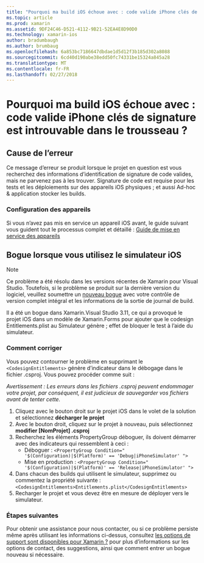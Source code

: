 ```yaml
---
title: "Pourquoi ma build iOS échoue avec : code valide iPhone clés de signature est introuvable dans le trousseau ?"
ms.topic: article
ms.prod: xamarin
ms.assetid: 9DF24C46-D521-4112-9B21-52EA4E8D90D0
ms.technology: xamarin-ios
author: bradumbaugh
ms.author: brumbaug
ms.openlocfilehash: 6a853bc7186647dbdae1d5d12f3b185d302a8088
ms.sourcegitcommit: 6cd40d190abe38edd50fc74331be15324a845a28
ms.translationtype: MT
ms.contentlocale: fr-FR
ms.lasthandoff: 02/27/2018
---
```

# <a name="why-does-my-ios-build-fail-with-no-valid-iphone-code-signing-keys-found-in-keychain"></a>Pourquoi ma build iOS échoue avec : code valide iPhone clés de signature est introuvable dans le trousseau ?

## <a name="cause-of-the-error"></a>Cause de l’erreur
Ce message d’erreur se produit lorsque le projet en question est vous recherchez des informations d’identification de signature de code valides, mais ne parvenez pas à les trouver. Signature de code est requise pour les tests et les déploiements sur des appareils iOS physiques ; et aussi Ad-hoc & application stocker les builds. 


### <a name="provisioning-devices"></a>Configuration des appareils
Si vous n’avez pas mis en service un appareil iOS avant, le guide suivant vous guident tout le processus complet et détaillé : [Guide de mise en service des appareils](~/ios/get-started/installation/device-provisioning/index.md)


## <a name="bug-when-using-ios-simulator"></a>Bogue lorsque vous utilisez le simulateur iOS

> [!NOTE]
> Ce problème a été résolu dans les versions récentes de Xamarin pour Visual Studio. Toutefois, si le problème se produit sur la dernière version du logiciel, veuillez soumettre un [nouveau bogue](~/cross-platform/troubleshooting/questions/howto-file-bug.md) avec votre contrôle de version complet intégral et les informations de la sortie de journal de build.


Il a été un bogue dans Xamarin.Visual Studio 3.11, ce qui a provoqué le projet iOS dans un modèle de Xamarin.Forms pour ajouter que le codesign Entitlements.plist au Simulateur génère ; effet de bloquer le test à l’aide du simulateur.

### <a name="how-to-fix"></a>Comment corriger
Vous pouvez contourner le problème en supprimant le `<CodesignEntitlements>` génère d’indicateur dans le débogage dans le fichier .csproj. Vous pouvez procéder comme suit :

*Avertissement : Les erreurs dans les fichiers .csproj peuvent endommager votre projet, par conséquent, il est judicieux de sauvegarder vos fichiers avant de tenter cette.*

1. Cliquez avec le bouton droit sur le projet iOS dans le volet de la solution et sélectionnez **décharger le projet**
2. Avec le bouton droit, cliquez sur le projet à nouveau, puis sélectionnez **modifier [NomProjet] .csproj**
3. Recherchez les éléments PropertyGroup déboguer, ils doivent démarrer avec des indicateurs qui ressemblent à ceci :
   - Déboguer : `<PropertyGroup Condition=" '$(Configuration)|$(Platform)' == 'Debug|iPhoneSimulator' ">`
   - Mise en production : `<PropertyGroup Condition=" '$(Configuration)|$(Platform)' == 'Release|iPhoneSimulator' ">`
4. Dans chacun des builds qui utilisent le simulateur, supprimez ou commentez la propriété suivante : `<CodesignEntitlements>Entitlements.plist</CodesignEntitlements>`
5. Recharger le projet et vous devez être en mesure de déployer vers le simulateur.

### <a name="next-steps"></a>Étapes suivantes
Pour obtenir une assistance pour nous contacter, ou si ce problème persiste même après utilisant les informations ci-dessus, consultez [les options de support sont disponibles pour Xamarin ?](~/cross-platform/troubleshooting/support-options.md) pour plus d’informations sur les options de contact, des suggestions, ainsi que comment entrer un bogue nouveau si nécessaire. 
